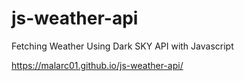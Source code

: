 # js-weather-api

Fetching Weather Using Dark SKY API with Javascript

https://malarc01.github.io/js-weather-api/
